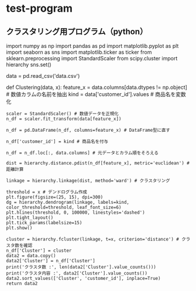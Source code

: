 # test-program
## クラスタリング用プログラム（python）

import numpy as np
import pandas as pd
import matplotlib.pyplot as plt
import seaborn as sns
import matplotlib.ticker as ticker
from sklearn.preprocessing import StandardScaler
from scipy.cluster import hierarchy
sns.set()

data = pd.read_csv('data.csv')

def Clustering(data, x):
    feature_x = data.columns[data.dtypes != np.object] # 数値カラムの名前を抽出
    kind = data['customer_id'].values # 商品名を変数化
    
    scaler = StandardScaler() # 数値データを正規化
    n_df = scaler.fit_transform(data[feature_x])
    
    n_df = pd.DataFrame(n_df, columns=feature_x) # DataFrame型に直す
    
    n_df['customer_id'] = kind # 商品名を付与
    
    n_df = n_df.loc[:, data.columns] # 元データとカラム順をそろえる
    
    dist = hierarchy.distance.pdist(n_df[feature_x], metric='euclidean') # 距離計算

    linkage = hierarchy.linkage(dist, method='ward') # クラスタリング

    threshold = x # デンドログラム作成
    plt.figure(figsize=(25, 15), dpi=300)
    dg = hierarchy.dendrogram(linkage, labels=kind, color_threshold=threshold, leaf_font_size=6)
    plt.hlines(threshold, 0, 100000, linestyles='dashed')
    plt.tight_layout()
    plt.tick_params(labelsize=15)
    plt.show()
    
    cluster = hierarchy.fcluster(linkage, t=x, criterion='distance') # クラスタ数を確認
    n_df['Cluster'] = cluster
    data2 = data.copy()
    data2['Cluster'] = n_df['Cluster']
    print('クラスタ数 :', len(data2['Cluster'].value_counts()))
    print('クラスタ内容 :', data2['Cluster'].value_counts())
    data2.sort_values(['Cluster', 'customer_id'], inplace=True)
    return data2
